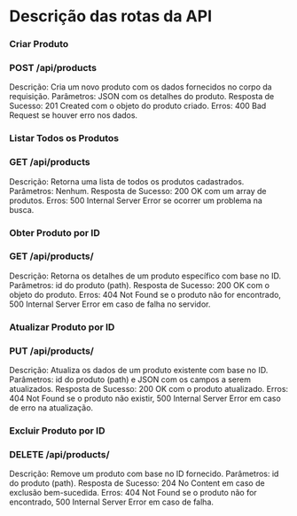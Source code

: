 # Descrição das rotas da API

### Criar Produto
### POST /api/products

Descrição: Cria um novo produto com os dados fornecidos no corpo da requisição.
Parâmetros: JSON com os detalhes do produto.
Resposta de Sucesso: 201 Created com o objeto do produto criado.
Erros: 400 Bad Request se houver erro nos dados.

### Listar Todos os Produtos
### GET /api/products

Descrição: Retorna uma lista de todos os produtos cadastrados.
Parâmetros: Nenhum.
Resposta de Sucesso: 200 OK com um array de produtos.
Erros: 500 Internal Server Error se ocorrer um problema na busca.

### Obter Produto por ID
### GET /api/products/

Descrição: Retorna os detalhes de um produto específico com base no ID.
Parâmetros: id do produto (path).
Resposta de Sucesso: 200 OK com o objeto do produto.
Erros: 404 Not Found se o produto não for encontrado, 500 Internal Server Error em caso de falha no servidor.

### Atualizar Produto por ID
### PUT /api/products/

Descrição: Atualiza os dados de um produto existente com base no ID.
Parâmetros: id do produto (path) e JSON com os campos a serem atualizados.
Resposta de Sucesso: 200 OK com o produto atualizado.
Erros: 404 Not Found se o produto não existir, 500 Internal Server Error em caso de erro na atualização.

### Excluir Produto por ID
### DELETE /api/products/

Descrição: Remove um produto com base no ID fornecido.
Parâmetros: id do produto (path).
Resposta de Sucesso: 204 No Content em caso de exclusão bem-sucedida.
Erros: 404 Not Found se o produto não for encontrado, 500 Internal Server Error em caso de falha.